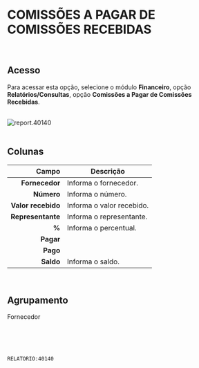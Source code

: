 # COMISSÕES A PAGAR DE COMISSÕES RECEBIDAS
<br>

## Acesso
Para acessar esta opção, selecione o módulo **Financeiro**, opção **Relatórios/Consultas**, opção **Comissões a Pagar de Comissões Recebidas**.
<br>
<br>

![report.40140](https://raw.githubusercontent.com/netforcews/docs-siscom/master/relatorios/imagens/report.40140.png)
<br>
<br>

## Colunas
Campo | Descrição
--:|---
**Fornecedor** | Informa o fornecedor.
**Número** | Informa o número.
**Valor recebido** | Informa o valor recebido.
**Representante** | Informa o representante.
**%** | Informa o percentual.
**Pagar** | 
**Pago** | 
**Saldo** | Informa o saldo.
<br>

## Agrupamento
Fornecedor   
<br>
<br>
<br>
<br>

```RELATORIO:40140```
